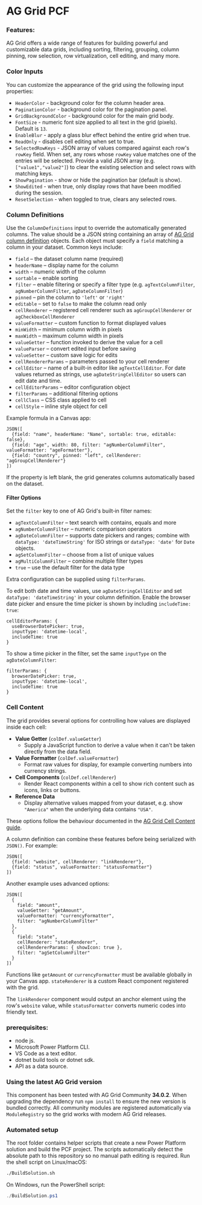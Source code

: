 # AG Grid PCF

### Features:
AG Grid offers a wide range of features for building powerful and customizable data grids, including sorting, filtering, grouping, column pinning, row selection, row virtualization, cell editing, and many more.


### Color Inputs
You can customize the appearance of the grid using the following input properties:
* `HeaderColor` - background color for the column header area.
* `PaginationColor` - background color for the pagination panel.
* `GridBackgroundColor` - background color for the main grid body.
* `FontSize` - numeric font size applied to all text in the grid (pixels). Default is `13`.
* `EnableBlur` - apply a glass blur effect behind the entire grid when true.
* `ReadOnly` - disables cell editing when set to true.
* `SelectedRowKeys` - JSON array of values compared against each row's `rowKey` field. When set, any rows whose `rowKey` value matches one of the entries will be selected. Provide a valid JSON array (e.g. `["value1","value2"]`) to clear the existing selection and select rows with matching keys.
* `ShowPagination` - show or hide the pagination bar (default is show).
* `ShowEdited` - when true, only display rows that have been modified during the session.
* `ResetSelection` - when toggled to true, clears any selected rows.

### Column Definitions
Use the `ColumnDefinitions` input to override the automatically generated columns. The value should be a JSON string containing an array of [AG Grid column definition](https://www.ag-grid.com/react-data-grid/column-definitions/) objects. Each object must specify a `field` matching a column in your dataset. Common keys include:

* `field` – the dataset column name (required)
* `headerName` – display name for the column
* `width` – numeric width of the column
* `sortable` – enable sorting
* `filter` – enable filtering or specify a filter type (e.g. `agTextColumnFilter`, `agNumberColumnFilter`, `agDateColumnFilter`)
* `pinned` – pin the column to `'left'` or `'right'`
* `editable` – set to `false` to make the column read only
* `cellRenderer` – registered cell renderer such as `agGroupCellRenderer` or `agCheckboxCellRenderer`
* `valueFormatter` – custom function to format displayed values
* `minWidth` – minimum column width in pixels
* `maxWidth` – maximum column width in pixels
* `valueGetter` – function invoked to derive the value for a cell
* `valueParser` – convert edited input before saving
* `valueSetter` – custom save logic for edits
* `cellRendererParams` – parameters passed to your cell renderer
* `cellEditor` – name of a built-in editor like `agTextCellEditor`. For
  date values returned as strings, use `agDateStringCellEditor` so users can
  edit date and time.
* `cellEditorParams` – editor configuration object
* `filterParams` – additional filtering options
* `cellClass` – CSS class applied to cell
* `cellStyle` – inline style object for cell

Example formula in a Canvas app:

```PowerApps
JSON([
  {field: "name", headerName: "Name", sortable: true, editable: false},
  {field: "age", width: 80, filter: "agNumberColumnFilter", valueFormatter: "ageFormatter"},
  {field: "country", pinned: "left", cellRenderer: "agGroupCellRenderer"}
])
```

If the property is left blank, the grid generates columns automatically based on the dataset.

#### Filter Options
Set the `filter` key to one of AG Grid's built‑in filter names:

* `agTextColumnFilter` – text search with contains, equals and more
* `agNumberColumnFilter` – numeric comparison operators
* `agDateColumnFilter` – supports date pickers and ranges; combine with
  `dataType: 'dateTimeString'` for ISO strings or `dataType: 'date'` for
  `Date` objects.
* `agSetColumnFilter` – choose from a list of unique values
* `agMultiColumnFilter` – combine multiple filter types
* `true` – use the default filter for the data type

Extra configuration can be supplied using `filterParams`.

To edit both date and time values, use `agDateStringCellEditor` and set
`dataType: 'dateTimeString'` in your column definition. Enable the browser
date picker and ensure the time picker is shown by including `includeTime: true`:

```PowerApps
cellEditorParams: {
  useBrowserDatePicker: true,
  inputType: 'datetime-local',
  includeTime: true
}
```

To show a time picker in the filter, set the same `inputType` on the
`agDateColumnFilter`:

```PowerApps
filterParams: {
  browserDatePicker: true,
  inputType: 'datetime-local',
  includeTime: true
}
```

### Cell Content
The grid provides several options for controlling how values are displayed inside each cell:

* **Value Getter** (`colDef.valueGetter`)
  * Supply a JavaScript function to derive a value when it can't be taken directly from the data field.
* **Value Formatter** (`colDef.valueFormatter`)
  * Format raw values for display, for example converting numbers into currency strings.
* **Cell Components** (`colDef.cellRenderer`)
  * Render React components within a cell to show rich content such as icons, links or buttons.
* **Reference Data**
  * Display alternative values mapped from your dataset, e.g. show `"America"` when the underlying data contains `"USA"`.

These options follow the behaviour documented in the [AG Grid Cell Content guide](https://www.ag-grid.com/react-data-grid/cell-content/).

A column definition can combine these features before being serialized with `JSON()`. For example:

```PowerApps
JSON([
  {field: "website", cellRenderer: "linkRenderer"},
  {field: "status", valueFormatter: "statusFormatter"}
])
```

Another example uses advanced options:

```PowerApps
JSON([
  {
    field: "amount",
    valueGetter: "getAmount",
    valueFormatter: "currencyFormatter",
    filter: "agNumberColumnFilter"
  },
  {
    field: "state",
    cellRenderer: "stateRenderer",
    cellRendererParams: { showIcon: true },
    filter: "agSetColumnFilter"
  }
])
```

Functions like `getAmount` or `currencyFormatter` must be available globally in your Canvas app. `stateRenderer` is a custom React component registered with the grid.

The `linkRenderer` component would output an anchor element using the row's `website` value, while `statusFormatter` converts numeric codes into friendly text.

### prerequisites:
* node js.
* Microsoft Power Platform CLI.
* VS Code as a text editor.
* dotnet build tools or dotnet sdk.
* API as a data source.

### Using the latest AG Grid version
This component has been tested with AG Grid Community **34.0.2**. When upgrading
the dependency run `npm install` to ensure the new version is bundled correctly.
All community modules are registered automatically via `ModuleRegistry` so the
grid works with modern AG Grid releases.

### Automated setup
The root folder contains helper scripts that create a new Power Platform solution and build the PCF project. The scripts automatically detect the absolute path to this repository so no manual path editing is required.
Run the shell script on Linux/macOS:
```bash
./BuildSolution.sh
```
On Windows, run the PowerShell script:
```powershell
./BuildSolution.ps1
```

